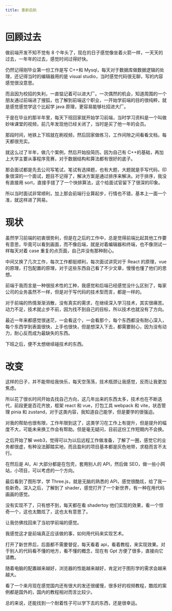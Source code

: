 ```yaml
---
title: 重新启航
---
```


# 回顾过去

做前端开发不知不觉有 8 个年头了，现在的日子感觉像坐着火箭一样，一天天的过去，一年年的过去，感觉时间过得好快。

仍然记得刚毕业第一份工作是写 C++和 Mysql，每天对于数据库做数据逻辑的处理，还记得当时的编辑器用的是 visual studio，当时感觉代码很无聊，写的内容感觉很没意思。

而且因为校招的失利，一直惦记着可以进大厂。一次偶然的机会，知道周围的一个朋友通过前端进了搜狐，也了解到前端这个职业，一开始学前端的目的很纯粹，就是感觉感觉学这个比起学 java 原理，更容易能够社招进大厂。

于是在毕业的那半年里，每天下班回家就开始学习前端，当时学习资料是一个叫做妙味课堂的视频，前几年发现他已经关闭了，当时是买了他一年的会员。

那段时间，地铁上下班就在刷视频，然后回家做练习，工作间隙之间看看文档，每天都很充实。

就这么过了半年，做几个案例，然后开始投简历。因为自己有 C++的基础，再加上大学主要从事程序竞赛，对于数据结构和算法都有很好的底子。

那会面试都是先去公司写笔试，笔试有选择题，也有大题，大题就是手写代码，印象很深的一个面试，题目不记得了，解决方案是通过排序来解决。对于排序，我没有直接用 sort，直接手搓了了一个快排算法，这个给面试官留下了很深的印象。

所以当时面试非常顺利，加上那会前端行业算起步，行情也不错，基本上一面一个准，就这样进了网易。

# 现状

虽然学习前端的初衷很势利，但是在之后的工作中，总是觉得前端比起其他工作要有意思，毕竟可以看到画面，而不像后端，就是对着编辑器和终端，也不像测试一样每天对着 case 重复的点页面，自己并没有那种耐心。

中间又换了几次工作，每次工作都挺顺利，每次面试讲究对于 React 的原理，vue 的原理，打包配置的原理，对于这些东西自己看了不少文章，慢慢也懂了他们的思想。

前端于我而言是一种很技术性的工种，我感觉和后端已经感觉没什么区别了，每家公司的业务虽然不一样，但是对于写代码的技术型而言，都是一样的。

对于前端的热情渐渐消散，没有真实的需求，在继续深入学习技术，其实很痛苦。动力不足，技术就止步不前，因为找不到自己的目标，所以技术也就没有了方向。

最近一年来都感觉很迷茫，一会看这个，一会看那个，每个东西都没有耐心深入，每个东西学到表面很快，上手也很快，但是想深入下去，都需要耐心，因为没有动力，耐心反而成为最缺失的东西。

下班之后，便不太想继续碰技术的东西。

# 改变

这样的日子，并不能带给我快乐，每天空荡荡，技术瓶颈让我感觉，反而让我更加焦虑。

所以花了很长时间开始去找自己方向，这几年出来的东西太多，技术也在不断迭代，前段更是百花齐放，框架 react 和 vue，打包工具 webpack 和 vite，状态管理 pinia 和 zustand，对于这类内容，我知道自己能学，但是要学的很强迫。

对我的帮助也很有限，工作年限到这了，这类学习在工作上有提升，但是提升的幅度不大，可能未来换工作会有帮助。但是毫无疑问，目前这份工作短期内不会换。

之后开始了解 web3，觉得可以为以后远程工作做准备，了解了一圈，感觉它的业务都很虚，有种没法脚踏实地，而且盈利的项目基本都是灰色地带，求稳而言不太行。

在然后是 AI，AI 大部分都是在包壳，套用别人的 API，然后做 SEO，做一些小网站，小项目，可以考虑的一个方向。

最后看到了图形学，学 Three.js，就是无脑的熟悉的 API，感觉很酷炫，给了我一些新奇。深入之后，了解到了 shader，感觉打开了一个新世界，有一种在用代码画画的感觉。

没有实现不了，只有想不到，每天都在看 shadertoy 他们实现的效果，看一个惊奇一个，这也太酷炫了，这也太有意思了。

让我仿佛找回来了当初学前端的感觉。

我感觉这才是前端真正应该做的事，如何用代码来实现艺术。

打开了新世界后，后面都不需要督促，每天看着 api，看着教程，来实现效果。对于别人的代码看不懂的地方，看不懂的概念，现在有 Gpt 方便了很多，直接向它请教。

随着电脑的配置越来越好，浏览器的性能越来越好，肯定对于图形学的需求会越来越大。

看了一个来月现在感觉国内还有很大的发还很缓慢，很多好的视频教程，酷炫的案例都是国外的，国内的教程相对而言比较少。

总的来说，还能找到一个耐着性子可以学下去的东西，还是很幸运。
